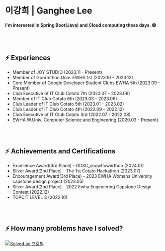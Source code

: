 # 이강희 | Ganghee Lee
#### I'm interested in Spring Boot(Java) and Cloud computing these days. 😄

</br></br>

## ⚡ Experiences
- Member of JOY STUDIO (2023.11 - Present)
- Member of Goormthon Univ. EWHA 1st (2023.10 - 2023.12)
- Core Member of Google Developer Student Clubs EWHA 5th (2023.09 - Present)
- Club Executive of IT Club Cotato 7th (2023.07 - 2023.08)
- Member of IT Club Cotato 6th (2023.03 - 2023.06)
- Club Leader of IT Club Cotato 5th (2023.01 - 2023.02)
- Club Leader of IT Club Cotato 4th (2022.09 - 2022.12)
- Club Executive of IT Club Cotato 3rd (2022.07 - 2022.08)
- EWHA W.Univ. Computer Science and Engineering (2020.03 - Present)

</br></br>

## ⚡ Achievements and Certifications
- Excellence Award(3rd Place) - GDSC_snowflowerthon (2024.01)
- Silver Award(2nd Place) - The 1st Cotato Hackathon (2023.07)
- Encouragement Award(3rd Place) - 2023 EWHA Womans University capstone design project (2023.05)
- Silver Award(2nd Place) - 2022 Ewha Engineering Capstone Design Contest (2022.12)
- TOPCIT LEVEL 3 (2022.10)

</br></br>

##  ⚡ How many problems have I solved?
 [![Solved.ac
프로필](http://mazassumnida.wtf/api/v2/generate_badge?boj=gangjjang5)](https://solved.ac/gangjjang5)
